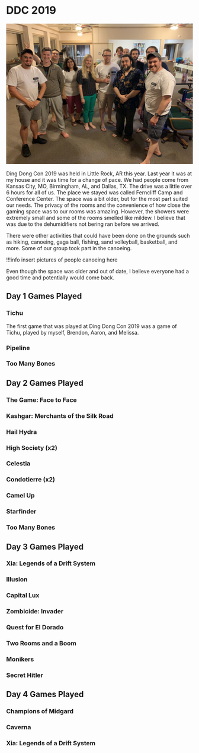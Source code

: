 # DDC 2019

![ddc_group](img/ddc_001.jpg)

Ding Dong Con 2019 was held in Little Rock, AR this year.  Last year it was at my house and it was time for a change of pace.  We had people come from Kansas City, MO, Birmingham, AL, and Dallas, TX.  The drive was a little over 6 hours for all of us.  The place we stayed was called Ferncliff Camp and Conference Center.  The space was a bit older, but for the most part suited our needs.  The privacy of the rooms and the convenience of how close the gaming space was to our rooms was amazing.  However, the showers were extremely small and some of the rooms smelled like mildew.  I believe that was due to the dehumidifiers not bering ran before we arrived.

There were other activities that could have been done on the grounds such as hiking, canoeing, gaga ball, fishing, sand volleyball, basketball, and more.  Some of our group took part in the canoeing.

!!!info insert pictures of people canoeing here

Even though the space was older and out of date, I believe everyone had a good time and potentially would come back.

## Day 1 Games Played

### Tichu

The first game that was played at Ding Dong Con 2019 was a game of Tichu, played by myself, Brendon, Aaron, and Melissa.

### Pipeline

### Too Many Bones

## Day 2 Games Played

### The Game: Face to Face

### Kashgar: Merchants of the Silk Road

### Hail Hydra

### High Society (x2)

### Celestia

### Condotierre (x2)

### Camel Up

### Starfinder

### Too Many Bones

## Day 3 Games Played

### Xia: Legends of a Drift System

### Illusion

### Capital Lux

### Zombicide: Invader

### Quest for El Dorado

### Two Rooms and a Boom

### Monikers

### Secret Hitler

## Day 4 Games Played

### Champions of Midgard

### Caverna

### Xia: Legends of a Drift System
